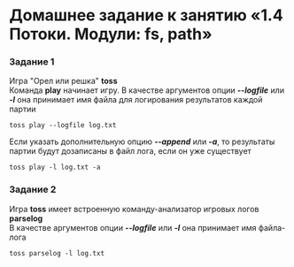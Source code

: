 # Домашнее задание к занятию «1.4 Потоки. Модули: fs, path»

### Задание 1
Игра "Орел или решка" __toss__  
Команда __play__ начинает игру. В качестве аргументов опции  **_--logfile_** или **_-l_** она принимает имя файла для логирования результатов каждой партии  
```
toss play --logfile log.txt
```
Если указать дополнительную опцию **_--append_** или **_-a_**, то результаты партии будут дозаписаны в файл лога, если он уже существует  
```
toss play -l log.txt -a
```

### Задание 2
Игра __toss__ имеет встроенную команду-анализатор игровых логов __parselog__  
В качестве аргументов опции  **_--logfile_** или **_-l_** она принимает имя файла-лога
```
toss parselog -l log.txt
```